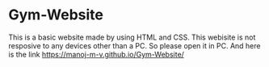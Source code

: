 # Gym-Website
This is a basic website made by using HTML and CSS.
This webisite is not resposive to any devices other than a PC. So please open it in PC.
And here is the link
https://manoj-m-v.github.io/Gym-Website/
